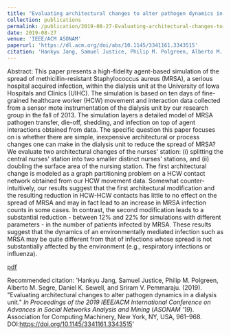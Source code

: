 ```yaml
---
title: "Evaluating architectural changes to alter pathogen dynamics in a dialysis unit"
collection: publications
permalink: /publication/2019-08-27-Evaluating-architectural-changes-to-alter-pathogen-dynamics-in-a-dialysis-unit
date: 2019-08-27
venue: 'IEEE/ACM ASONAM'
paperurl: 'https://dl.acm.org/doi/abs/10.1145/3341161.3343515'
citation: 'Hankyu Jang, Samuel Justice, Philip M. Polgreen, Alberto M. Segre, Daniel K. Sewell, and Sriram V. Pemmaraju. (2019). &quot;Evaluating architectural changes to alter pathogen dynamics in a dialysis unit.&quot; <i>In Proceedings of the 2019 IEEE/ACM International Conference on Advances in Social Networks Analysis and Mining</i> (<i>ASONAM '19</i>). Association for Computing Machinery, New York, NY, USA, 961–968. DOI:https://doi.org/10.1145/3341161.3343515'
---
```


Abstract: This paper presents a high-fidelity agent-based simulation of the spread of methicillin-resistant Staphylococcus aureus (MRSA), a serious hospital acquired infection, within the dialysis unit at the University of Iowa Hospitals and Clinics (UIHC). The simulation is based on ten days of fine-grained healthcare worker (HCW) movement and interaction data collected from a sensor mote instrumentation of the dialysis unit by our research group in the fall of 2013. The simulation layers a detailed model of MRSA pathogen transfer, die-off, shedding, and infection on top of agent interactions obtained from data. The specific question this paper focuses on is whether there are simple, inexpensive architectural or process changes one can make in the dialysis unit to reduce the spread of MRSA? We evaluate two architectural changes of the nurses' station: (i) splitting the central nurses' station into two smaller distinct nurses' stations, and (ii) doubling the surface area of the nursing station. The first architectural change is modeled as a graph partitioning problem on a HCW contact network obtained from our HCW movement data. Somewhat counter-intuitively, our results suggest that the first architectural modification and the resulting reduction in HCW-HCW contacts has little to no effect on the spread of MRSA and may in fact lead to an increase in MRSA infection counts in some cases. In contrast, the second modification leads to a substantial reduction - between 12% and 22% for simulations with different parameters - in the number of patients infected by MRSA. These results suggest that the dynamics of an environmentally mediated infection such as MRSA may be quite different from that of infections whose spread is not substantially affected by the environment (e.g., respiratory infections or influenza).

[pdf](https://dl.acm.org/doi/abs/10.1145/3341161.3343515)

Recommended citation: 'Hankyu Jang, Samuel Justice, Philip M. Polgreen, Alberto M. Segre, Daniel K. Sewell, and Sriram V. Pemmaraju. (2019). &quot;Evaluating architectural changes to alter pathogen dynamics in a dialysis unit.&quot; <i>In Proceedings of the 2019 IEEE/ACM International Conference on Advances in Social Networks Analysis and Mining</i> (<i>ASONAM '19</i>). Association for Computing Machinery, New York, NY, USA, 961–968. DOI:https://doi.org/10.1145/3341161.3343515'
